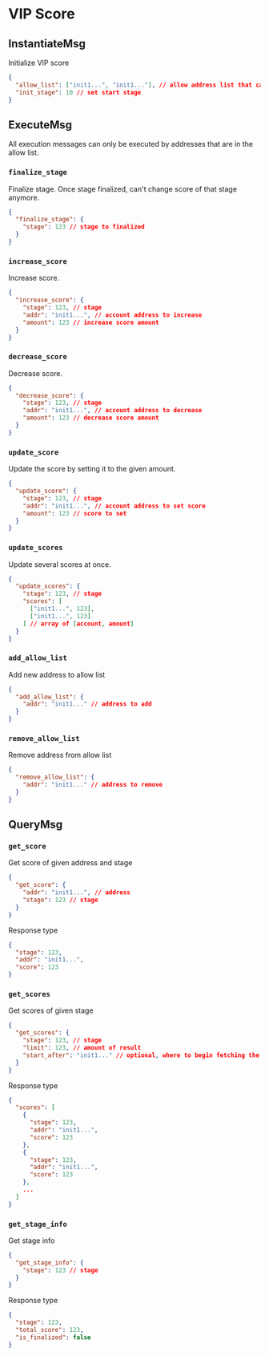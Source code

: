 # VIP Score

## InstantiateMsg

Initialize VIP score

```json
{
  "allow_list": ["init1...", "init1..."], // allow address list that can execute contract msg
  "init_stage": 10 // set start stage
}
```

## ExecuteMsg

All execution messages can only be executed by addresses that are in the allow list.

### `finalize_stage`

Finalize stage. Once stage finalized, can't change score of that stage anymore.

```json
{
  "finalize_stage": {
    "stage": 123 // stage to finalized
  }
}
```

### `increase_score`

Increase score.

```json
{
  "increase_score": {
    "stage": 123, // stage
    "addr": "init1...", // account address to increase
    "amount": 123 // increase score amount
  }
}
```

### `decrease_score`

Decrease score.

```json
{
  "decrease_score": {
    "stage": 123, // stage
    "addr": "init1...", // account address to decrease
    "amount": 123 // decrease score amount
  }
}
```

### `update_score`

Update the score by setting it to the given amount.

```json
{
  "update_score": {
    "stage": 123, // stage
    "addr": "init1...", // account address to set score
    "amount": 123 // score to set
  }
}
```

### `update_scores`

Update several scores at once.

```json
{
  "update_scores": {
    "stage": 123, // stage
    "scores": [
      ["init1...", 123],
      ["init1...", 123]
    ] // array of [account, amount]
  }
}
```

### `add_allow_list`

Add new address to allow list

```json
{
  "add_allow_list": {
    "addr": "init1..." // address to add
  }
}
```

### `remove_allow_list`

Remove address from allow list

```json
{
  "remove_allow_list": {
    "addr": "init1..." // address to remove
  }
}
```

## QueryMsg

### `get_score`

Get score of given address and stage

```json
{
  "get_score": {
    "addr": "init1...", // address
    "stage": 123 // stage
  }
}
```

Response type

```json
{
  "stage": 123,
  "addr": "init1...",
  "score": 123
}
```

### `get_scores`

Get scores of given stage

```json
{
  "get_scores": {
    "stage": 123, // stage
    "limit": 123, // amount of result
    "start_after": "init1..." // optional, where to begin fetching the next batch of results
  }
}
```

Response type

```json
{
  "scores": [
    {
      "stage": 123,
      "addr": "init1...",
      "score": 123
    },
    {
      "stage": 123,
      "addr": "init1...",
      "score": 123
    },
    ...
  ]
}
```

### `get_stage_info`

Get stage info

```json
{
  "get_stage_info": {
    "stage": 123 // stage
  }
}
```

Response type

```json
{
  "stage": 123,
  "total_score": 123,
  "is_finalized": false
}
```
